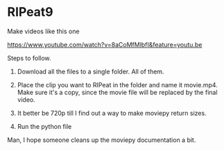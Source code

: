 # RIPeat9
Make videos like this one 

https://www.youtube.com/watch?v=8aCoMfMlbfI&feature=youtu.be

Steps to follow.

1. Download all the files to a single folder. All of them.

2. Place the clip you want to RIPeat in the folder and name it movie.mp4. Make sure it's a copy, since the movie file will be replaced by the final video. 

3. It better be 720p till I find out a way to make moviepy return sizes.

4. Run the python file

Man, I hope someone cleans up the moviepy documentation a bit.
